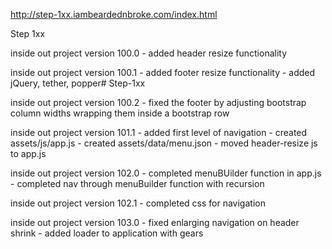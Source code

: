 http://step-1xx.iambeardednbroke.com/index.html

Step 1xx

inside out project version 100.0
	- added header resize functionality

inside out project version 100.1
	- added footer resize functionality
	- added jQuery, tether, popper# Step-1xx

inside out project version 100.2
	- fixed the footer by adjusting bootstrap column widths wrapping them inside a bootstrap row
	
inside out project version 101.1
	- added first level of navigation
	- created assets/js/app.js
	- created assets/data/menu.json
	- moved header-resize js to app.js
	
inside out project version 102.0
	- completed menuBUilder function in app.js
	- completed nav through menuBuilder function with recursion
	
inside out project version 102.1
	- completed css for navigation
	
inside out project version 103.0
	- fixed enlarging navigation on header shrink
	- added loader to application with gears
